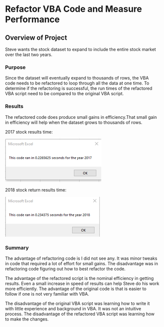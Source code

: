 # Refactor VBA Code and Measure Performance

## Overview of Project

Steve wants the stock dataset to expand to include the entire stock market over the last two years. 

### Purpose

Since the dataset will eventually expand to thousands of rows, the VBA code needs to be refactored to loop through all the data at one time. 
To determine if the refactoring is successful, the run times of the refactored VBA script need to be compared to the original VBA script.


### Results

The refactored code does produce small gains in efficiency.That small gain in efficiency will help when the dataset grows to thousands of rows.

2017 stock results time:

![alt text](https://github.com/sarifrey/stock_analysis/blob/main/Resources/VBA_Challenge_2017.png)


2018 stock return results time:

![alt text](https://github.com/sarifrey/stock_analysis/blob/main/Resources/VBA_Challenge_2018.png)


### Summary

The advantage of refactoring code is I did not see any. It was minor tweaks in code that required a lot of effort for small gains.
The disadvantage was in refactoring code figuring out how to best refactor the code.

The advantage of the refactored script is the nominal efficiency in getting results. Even a small increase in speed of results can help Steve do his work more efficiently. 
The advantage of the original code is that is easier to follow if one is not very familiar with VBA.

The disadvantage of the original VBA script was learning how to write it with little experience and background in VBA. It was not an intuitive process. 
The disadvantage of the refactored VBA script was learning how to make the changes.
